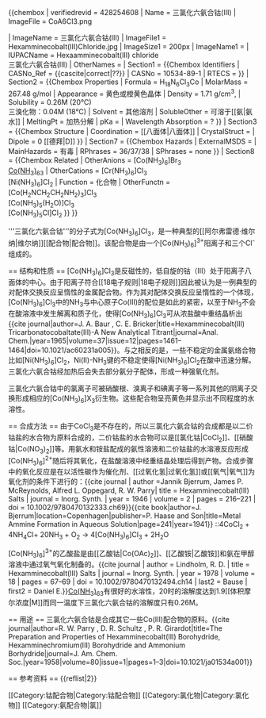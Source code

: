 {{chembox
| verifiedrevid = 428254608
|   Name = 三氯化六氨合钴(III)
|   ImageFile = CoA6Cl3.png
<!-- | ImageSize = 200px -->
|   ImageName = 三氯化六氨合钴(III)
|   ImageFile1 = Hexamminecobalt(III)Chloride.jpg
|   ImageSize1 = 200px
|   ImageName1 = 
|   IUPACName = Hexaamminecobalt(III) chloride <br/> 三氯化六氨合钴(III)
|   OtherNames = 
| Section1 = {{Chembox Identifiers
|   CASNo_Ref = {{cascite|correct|??}}
| CASNo = 10534-89-1
|   RTECS = 
  }}
| Section2 = {{Chembox Properties
|   Formula = H<sub>18</sub>N<sub>6</sub>Cl<sub>3</sub>Co
|   MolarMass = 267.48 g/mol
|   Appearance = 黄色或橙黄色晶体
|   Density = 1.71 g/cm<sup>3</sup>,
|   Solubility = 0.26M (20℃)<br /> 三溴化物：0.04M (18℃)
|   Solvent = 其他溶剂
|   SolubleOther = 可溶于[[氨|氨水]]
|   MeltingPt = 加热分解
|   pKa = 
|   Wavelength Absorption = ?
  }}
| Section3 = {{Chembox Structure
|   Coordination = [[八面体|八面体]]
|   CrystalStruct = <!-- e.g. [[triclinic|triclinic]], [[monoclinic|monoclinic]], [[orthorhombic|orthorhombic]], [[hexagonal|hexagonal]], [[rhombohedral|trigonal]], [[tetragonal|tetragonal]], [[cubic|cubic]], and mention "close packed" or similar.  You may also cite what class it belongs to, e.g. [[Cadmium_chloride#Crystal_structure|CdCl<sub>2</sub>]]  -->
|   Dipole = 0 [[德拜|D]]
  }}
| Section7 = {{Chembox Hazards
|   ExternalMSDS =
|   MainHazards = 有毒
|   RPhrases = 36/37/38
|   SPhrases = none
  }}
| Section8 = {{Chembox Related
|   OtherAnions = [Co(NH<sub>3</sub>)<sub>6</sub>]Br<sub>3</sub><br />[Co(NH<sub>3</sub>)<sub>6</sub>](OAc)<sub>3</sub>
|   OtherCations = [Cr(NH<sub>3</sub>)<sub>6</sub>]Cl<sub>3</sub><br />[Ni(NH<sub>3</sub>)<sub>6</sub>]Cl<sub>2</sub>
|   Function = 化合物
|   OtherFunctn = [Co(H<sub>2</sub>NCH<sub>2</sub>CH<sub>2</sub>NH<sub>2</sub>)<sub>3</sub>]Cl<sub>3</sub><br />
[Co(NH<sub>3</sub>)<sub>5</sub>(H<sub>2</sub>O)]Cl<sub>3</sub><br />
[Co(NH<sub>3</sub>)<sub>5</sub>Cl]Cl<sub>2</sub>
  }}
}}

'''三氯化六氨合钴'''的分子式为[Co(NH<sub>3</sub>)<sub>6</sub>]Cl<sub>3</sub>，是一种典型的[[阿尔弗雷德·维尔纳|维尔纳]][[配合物|配合物]]。该配合物是由一个[Co(NH<sub>3</sub>)<sub>6</sub>]<sup>3+</sup>阳离子和三个Cl<sup>-</sup>组成的。

== 结构和性质 ==
[Co(NH<sub>3</sub>)<sub>6</sub>]Cl<sub>3</sub>是反磁性的，低自旋的钴（III）处于阳离子八面体的中心。由于阳离子符合[[18电子规则|18电子规则]]因此被认为是一例典型的对配体交换反应呈惰性的金属配合物。作为其对配体交换反应呈惰性的一个体现，[Co(NH<sub>3</sub>)<sub>6</sub>]Cl<sub>3</sub>中的NH<sub>3</sub>与中心原子Co(III)的配位是如此的紧密，以至于NH<sub>3</sub>不会在酸溶液中发生解离和质子化，使得[Co(NH<sub>3</sub>)<sub>6</sub>]Cl<sub>3</sub>可从浓盐酸中重结晶析出<ref name="Inorg"/><ref name=" Baur">{{cite journal|author=J. A. Baur , C. E. Bricker|title=Hexamminecobalt(III) Tricarbonatocobaltate(III)-A New Analytical Titrant|journal=Anal. Chem.|year=1965|volume=37|issue=12|pages=1461–1464|doi=10.1021/ac60231a005}}</ref>。与之相反的是，一些不稳定的金属氨络合物比如[Ni(NH<sub>3</sub>)<sub>6</sub>]Cl<sub>2</sub>，Ni(II)-NH<sub>3</sub>键的不稳定使得[Ni(NH<sub>3</sub>)<sub>6</sub>]Cl<sub>2</sub>在酸中迅速分解。三氯化六氨合钴经加热后会失去部分氨分子配体，形成一种强氧化剂。

三氯化六氨合钴中的氯离子可被硝酸根、溴离子和碘离子等一系列其他的阴离子交换形成相应的[Co(NH<sub>3</sub>)<sub>6</sub>]X<sub>3</sub>衍生物。这些配合物呈亮黄色并显示出不同程度的水溶性。

== 合成方法 ==
由于CoCl<sub>3</sub>是不存在的，所以三氯化六氨合钴的合成都是以二价钴盐的水合物为原料合成的，二价钴盐的水合物可以是[[氯化钴|CoCl<sub>2</sub>]]<ref name="Inorg"/>、[[硝酸钴|Co(NO<sub>3</sub>)<sub>2</sub>]]<ref name=" Baur"/>等。用氨水和铵盐配成的氨性溶液和二价钴盐的水溶液反应形成[Co(NH<sub>3</sub>)<sub>6</sub>]<sup>2+</sup>随后将其氧化，在盐酸溶液中经重结晶处理后得到产物。合成步骤中的氧化反应是在以活性碳作为催化剂、[[过氧化氢|过氧化氢]]或[[氧气|氧气]]为氧化剂的条件下进行的：<ref name="Inorg">{{cite journal | author =Jannik Bjerrum, James P. McReynolds, Alfred L. Oppegard, R. W. Parry| title = Hexamminecobalt(III) Salts | journal = Inorg. Synth. | year = 1946 | volume = 2 | pages = 216–221 | doi = 10.1002/9780470132333.ch69}}</ref><ref>{{cite book|author=J. Bjerrum|location=Copenhagen|publisher=P. Haase and Son|title=Metal Ammine Formation in Aqueous Solution|page=241|year=1941}}</ref>
::4CoCl<sub>2</sub> + 4NH<sub>4</sub>Cl+ 20NH<sub>3</sub> + O<sub>2</sub> → 4[Co(NH<sub>3</sub>)<sub>6</sub>]Cl<sub>3</sub> + 2H<sub>2</sub>O

[Co(NH<sub>3</sub>)<sub>6</sub>]<sup>3+</sup>的乙酸盐是由[[乙酸钴|Co(OAc)<sub>2</sub>]]、[[乙酸铵|乙酸铵]]和氨在甲醇溶液中通过氧气氧化制备的。<ref>{{cite journal | author = Lindholm, R. D. | title = Hexamminecobalt(III) Salts | journal = Inorg. Synth. | year = 1978 | volume = 18 | pages = 67–69 | doi = 10.1002/9780470132494.ch14 | last2 = Bause | first2 = Daniel E.}}</ref>[Co(NH<sub>3</sub>)<sub>6</sub>](OAc)<sub>3</sub>有很好的水溶性，20时的溶解度达到1.9[[体积摩尔浓度|M]]而同一温度下三氯化六氨合钴的溶解度只有0.26M。

== 用途 ==
三氯化六氨合钴是合成其它一些Co(III)配合物的原料。<ref name="Parry">{{cite journal|author=R. W. Parry , D. R. Schultz , P. R. Girardot|title=The Preparation and Properties of Hexamminecobalt(III) Borohydride, Hexamminechromium(III) Borohydride and Ammonium Borhydride|journal=J. Am. Chem. Soc.|year=1958|volume=80|issue=1|pages=1–3|doi=10.1021/ja01534a001}}</ref><ref name="Baur"/>

== 参考资料 ==
{{reflist|2}}

[[Category:钴配合物|Category:钴配合物]]
[[Category:氯化物|Category:氯化物]]
[[Category:氨配合物|氯]]
